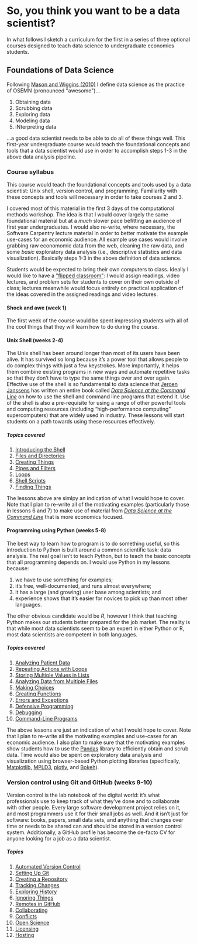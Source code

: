# So, you think you want to be a data scientist?
In what follows I sketch a curriculum for the first in a series of three optional courses designed to teach data science to undergraduate economics students.

## Foundations of Data Science
Following [Mason and Wiggins (2010)](http://www.dataists.com/2010/09/a-taxonomy-of-data-science/) I define data science as the practice of OSEMN (pronounced "awesome")...

1. Obtaining data
2. Scrubbing data
3. Exploring data
4. Modeling data
5. iNterpreting data

...a good data scientist needs to be able to do all of these things well. This first-year undergraduate course would teach the foundational concepts and tools that a data scientist would use in order to accomplish steps 1-3 in the above data analysis pipeline.

### Course syllabus

This course would teach the foundational concepts and tools used by a data scientist: Unix shell, version control, and programming. Familiarity with these concepts and tools will necessary in order to take courses 2 and 3.

I covered most of this material in the first 3 days of the computational methods workshop. The idea is that I would cover largely the same foundational material but at a *much* slower pace befitting an audience of first year undergraduates. I would also re-write, where necessary, the Software Carpentry lecture material in order to better motivate the example use-cases for an economic audience.  All example use cases would involve grabbing raw economomic data from the web, cleaning the raw data, and some *basic* exploratory data analysis (i.e., descriptive statistics and data visualization). Basically steps 1-3 in the above definition of data science.

Students would be expected to bring their own computers to class. Ideally I would like to have a ["flipped classroom"](https://en.wikipedia.org/wiki/Flipped_classroom): I would assign readings, video lectures, and problem sets for students to cover on their own outside of class; lectures meanwhile would focus entirely on practical application of the ideas covered in the assigned readings and video lectures.

#### Shock and awe (week 1)
The first week of the course would be spent impressing students with all of the cool things that they will learn how to do during the course.

#### Unix Shell (weeks 2-4)
The Unix shell has been around longer than most of its users have been alive. It has survived so long because it’s a power tool that allows people to do complex things with just a few keystrokes. More importantly, it helps them combine existing programs in new ways and automate repetitive tasks so that they don’t have to type the same things over and over again. Effective use of the shell is so fundamental to data science that [Jeroen Janssens](http://jeroenjanssens.com/) has written an entire book called [*Data Science at the Command Line*](http://datascienceatthecommandline.com/) on how to use the shell and command line programs that extend it.  Use of the shell is also a pre-requisite for using a range of other powerful tools and computing resources (including “high-performance computing” supercomputers) that are widely used in industry. These lessons will start students on a path towards using these resources effectively.

##### Topics covered

1. [Introducing the Shell](http://swcarpentry.github.io/shell-novice/00-intro.html)
2. [Files and Directories](http://swcarpentry.github.io/shell-novice/01-filedir.html)
3. [Creating Things](http://swcarpentry.github.io/shell-novice/02-create.html)
4. [Pipes and Filters](http://swcarpentry.github.io/shell-novice/03-pipefilter.html)
5. [Loops](http://swcarpentry.github.io/shell-novice/04-loop.html)
6. [Shell Scripts](http://swcarpentry.github.io/shell-novice/05-script.html)
7. [Finding Things](http://swcarpentry.github.io/shell-novice/06-find.html)

The lessons above are simlpy an indication of what I would hope to cover. Note that I plan to re-write all of the motivating examples (particularly those in lessons 6 and 7) to make use of material from [*Data Science at the Command Line*](http://datascienceatthecommandline.com/) that is more economics focused.

#### Programming using Python (weeks 5-8)
The best way to learn how to program is to do something useful, so this introduction to Python is built around a common scientific task: data analysis. The real goal isn’t to teach Python, but to teach the basic concepts that all programming depends on. I would use Python in my lessons because:

1. we have to use something for examples;
2. it’s free, well-documented, and runs almost everywhere;
3. it has a large (and growing) user base among scientists; and
4. experience shows that it’s easier for novices to pick up than most other languages.

The other obvious candidate would be *R*, however I think that teaching Python makes our students better prepared for the job market. The reality is that while most data scientists seem to be an expert in either Python or R, most data scientists are competent in both languages.

##### Topics covered

1. [Analyzing Patient Data](http://swcarpentry.github.io/python-novice-inflammation/01-numpy.html)
2. [Repeating Actions with Loops](http://swcarpentry.github.io/python-novice-inflammation/02-loop.html)
3. [Storing Multiple Values in Lists](http://swcarpentry.github.io/python-novice-inflammation/03-lists.html)
4. [Analyzing Data from Multiple Files](http://swcarpentry.github.io/python-novice-inflammation/04-files.html)
5. [Making Choices](http://swcarpentry.github.io/python-novice-inflammation/05-cond.html)
6. [Creating Functions](http://swcarpentry.github.io/python-novice-inflammation/06-func.html)
7. [Errors and Exceptions](http://swcarpentry.github.io/python-novice-inflammation/07-errors.html)
8. [Defensive Programming](http://swcarpentry.github.io/python-novice-inflammation/08-defensive.html)
9. [Debugging](http://swcarpentry.github.io/python-novice-inflammation/09-debugging.html)
10. [Command-Line Programs](http://swcarpentry.github.io/python-novice-inflammation/10-cmdline.html)

The above lessons are just an indication of what I would hope to cover. Note that I plan to re-write all the motivating examples and use-cases for an economic audience.  I also plan to make sure that the motivating examples show students how to use the [Pandas](http://pandas.pydata.org/) library to efficiently obtain and scrub data.  Time would also be spent on exploratory data analysis and visualization using browser-based Python plotting libraries (specifically, [Matplotlib](http://matplotlib.org/), [MPLD3](http://mpld3.github.io/), [plotly](https://plot.ly/), and [Bokeh](http://bokeh.pydata.org/en/latest/)).

### Version control using Git and GitHub (weeks 9-10)
Version control is the lab notebook of the digital world: it’s what professionals use to keep track of what they’ve done and to collaborate with other people. Every large software development project relies on it, and most programmers use it for their small jobs as well. And it isn’t just for software: books, papers, small data sets, and anything that changes over time or needs to be shared can and should be stored in a version control system. Additionally, a GitHub profile has become the de-facto CV for anyone looking for a job as a data scientist.

##### Topics

1. [Automated Version Control](http://swcarpentry.github.io/git-novice/01-basics.html)
2. [Setting Up Git](http://swcarpentry.github.io/git-novice/02-setup.html)
3. [Creating a Repository](http://swcarpentry.github.io/git-novice/03-create.html)
4. [Tracking Changes](http://swcarpentry.github.io/git-novice/04-changes.html)
5. [Exploring History](http://swcarpentry.github.io/git-novice/05-history.html)
6. [Ignoring Things](http://swcarpentry.github.io/git-novice/06-ignore.html)
7. [Remotes in GitHub](http://swcarpentry.github.io/git-novice/07-github.html)
8. [Collaborating](http://swcarpentry.github.io/git-novice/08-collab.html)
9. [Conflicts](http://swcarpentry.github.io/git-novice/09-conflict.html)
10. [Open Science](http://swcarpentry.github.io/git-novice/10-open.html)
11. [Licensing](http://swcarpentry.github.io/git-novice/11-licensing.html)
12. [Hosting](http://swcarpentry.github.io/git-novice/12-hosting.html)

